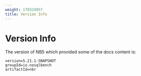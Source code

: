 ```yaml
---
weight: 170324057
title: Version Info
---
```

# Version Info

The version of NB5 which provided some of the docs content is:

```
version=5.21.1-SNAPSHOT
groupId=io.nosqlbench
artifactId=nbr
```
